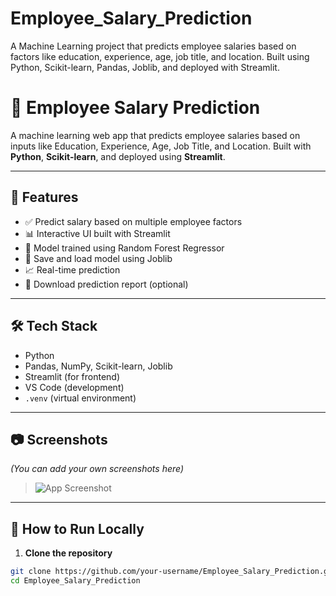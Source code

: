 # Employee_Salary_Prediction
A Machine Learning project that predicts employee salaries based on factors like education, experience, age, job title, and location. Built using Python, Scikit-learn, Pandas, Joblib, and deployed with Streamlit.

# 🧠 Employee Salary Prediction

A machine learning web app that predicts employee salaries based on inputs like Education, Experience, Age, Job Title, and Location. Built with **Python**, **Scikit-learn**, and deployed using **Streamlit**.

---

## 🚀 Features

- ✅ Predict salary based on multiple employee factors
- 📊 Interactive UI built with Streamlit
- 🧮 Model trained using Random Forest Regressor
- 💾 Save and load model using Joblib
- 📈 Real-time prediction
- 📄 Download prediction report (optional)

---

## 🛠️ Tech Stack

- Python
- Pandas, NumPy, Scikit-learn, Joblib
- Streamlit (for frontend)
- VS Code (development)
- `.venv` (virtual environment)

---

## 📷 Screenshots

*(You can add your own screenshots here)*  
> ![App Screenshot](screenshot.png)

---

## 🔧 How to Run Locally

1. **Clone the repository**
```bash
git clone https://github.com/your-username/Employee_Salary_Prediction.git
cd Employee_Salary_Prediction
